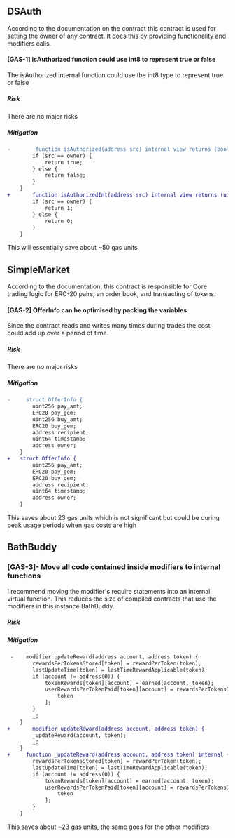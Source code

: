 ## DSAuth

According to the documentation on the contract this contract is used for setting the owner of any contract. It does this by providing functionality and modifiers calls.

#### [GAS-1] isAuthorized function could use int8 to represent true or false

The isAuthorized internal function could use the int8 type to represent true or false

##### Risk

There are no major risks

##### Mitigation

```diff
-        function isAuthorized(address src) internal view returns (bool) {
        if (src == owner) {
            return true;
        } else {
            return false;
        }
    }
+       function isAuthorizedInt(address src) internal view returns (uint8) {
        if (src == owner) {
            return 1;
        } else {
            return 0;
        }
    }

```

This will essentially save about ~50 gas units

## SimpleMarket

According to the documentation, this contract is responsible for Core trading logic for ERC-20 pairs, an order book, and transacting of tokens.
#### [GAS-2] OfferInfo can be optimised by packing the variables

Since the contract reads and writes many times during trades the cost could add up over a period of time.

##### Risk

There are no major risks

##### Mitigation

```diff
-     struct OfferInfo {
        uint256 pay_amt;
        ERC20 pay_gem;
        uint256 buy_amt;
        ERC20 buy_gem;
        address recipient;
        uint64 timestamp;
        address owner;
    }
+   struct OfferInfo {
        uint256 pay_amt;
        ERC20 pay_gem;
        ERC20 buy_gem;
        address recipient;
        uint64 timestamp;
        address owner;
    }

```

This saves about 23 gas units which is not significant but could be during peak usage periods when gas costs are high

## BathBuddy
### [GAS-3]- Move all code contained inside modifiers to internal functions

I recommend moving the modifier's require statements into an internal virtual function. This reduces the size of compiled contracts that use the modifiers in this instance BathBuddy.

##### Risk

##### Mitigation

```diff
 -    modifier updateReward(address account, address token) {
        rewardsPerTokensStored[token] = rewardPerToken(token);
        lastUpdateTime[token] = lastTimeRewardApplicable(token);
        if (account != address(0)) {
            tokenRewards[token][account] = earned(account, token);
            userRewardsPerTokenPaid[token][account] = rewardsPerTokensStored[
                token
            ];
        }
        _;
    }
+       modifier updateReward(address account, address token) {
        _updateReward(account, token);
        _;
    }
+     function _updateReward(address account, address token) internal {
        rewardsPerTokensStored[token] = rewardPerToken(token);
        lastUpdateTime[token] = lastTimeRewardApplicable(token);
        if (account != address(0)) {
            tokenRewards[token][account] = earned(account, token);
            userRewardsPerTokenPaid[token][account] = rewardsPerTokensStored[
                token
            ];
        }
    }
```

This saves about ~23 gas units, the same goes for the other modifiers